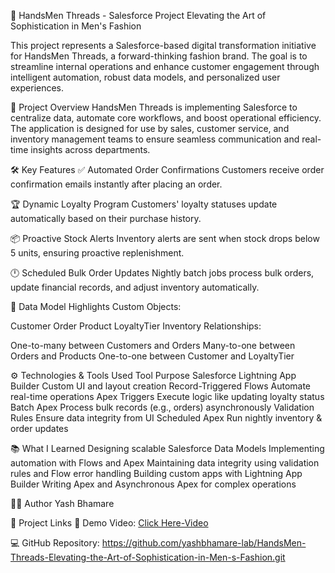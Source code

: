 🧵 HandsMen Threads - Salesforce Project
Elevating the Art of Sophistication in Men's Fashion

This project represents a Salesforce-based digital transformation initiative for HandsMen Threads, a forward-thinking fashion brand. The goal is to streamline internal operations and enhance customer engagement through intelligent automation, robust data models, and personalized user experiences.

🚀 Project Overview
HandsMen Threads is implementing Salesforce to centralize data, automate core workflows, and boost operational efficiency. The application is designed for use by sales, customer service, and inventory management teams to ensure seamless communication and real-time insights across departments.

🛠️ Key Features
✅ Automated Order Confirmations
Customers receive order confirmation emails instantly after placing an order.

🏆 Dynamic Loyalty Program
Customers' loyalty statuses update automatically based on their purchase history.

📦 Proactive Stock Alerts
Inventory alerts are sent when stock drops below 5 units, ensuring proactive replenishment.

🕛 Scheduled Bulk Order Updates
Nightly batch jobs process bulk orders, update financial records, and adjust inventory automatically.

📐 Data Model Highlights
Custom Objects:

Customer
Order
Product
LoyaltyTier
Inventory
Relationships:

One-to-many between Customers and Orders
Many-to-one between Orders and Products
One-to-one between Customer and LoyaltyTier

⚙️ Technologies & Tools Used
Tool	Purpose
Salesforce Lightning App Builder	Custom UI and layout creation
Record-Triggered Flows	Automate real-time operations
Apex Triggers	Execute logic like updating loyalty status
Batch Apex	Process bulk records (e.g., orders) asynchronously
Validation Rules	Ensure data integrity from UI
Scheduled Apex	Run nightly inventory & order updates

📚 What I Learned
Designing scalable Salesforce Data Models
Implementing automation with Flows and Apex
Maintaining data integrity using validation rules and Flow error handling
Building custom apps with Lightning App Builder
Writing Apex and Asynchronous Apex for complex operations

👨‍💻 Author
Yash Bhamare

🔗 Project Links
🎥 Demo Video: [Click Here-Video](https://drive.google.com/file/d/1K9giCr1mE7cJpYiYXGdcWeMAqHMv4CGF/view?usp=sharing) 

💻 GitHub Repository: https://github.com/yashbhamare-lab/HandsMen-Threads-Elevating-the-Art-of-Sophistication-in-Men-s-Fashion.git
